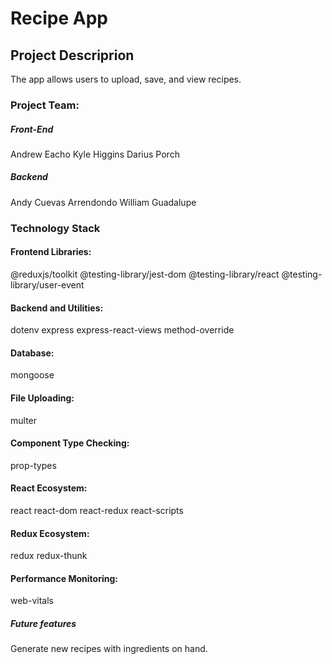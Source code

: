 # Recipe App

## Project Descriprion

The <insert name> app allows users to upload, save, and view recipes.

### Project Team: 

##### Front-End
Andrew Eacho
Kyle Higgins
Darius Porch

##### Backend
Andy Cuevas Arrendondo
William Guadalupe

### Technology Stack
  
#### Frontend Libraries:
@reduxjs/toolkit
@testing-library/jest-dom
@testing-library/react
@testing-library/user-event

#### Backend and Utilities:
dotenv
express
express-react-views
method-override

#### Database:
mongoose

#### File Uploading:
multer

#### Component Type Checking:
prop-types

#### React Ecosystem:
react
react-dom
react-redux
react-scripts

#### Redux Ecosystem:
redux
redux-thunk

#### Performance Monitoring:
web-vitals
  

##### Future features
Generate new recipes with ingredients on hand.
